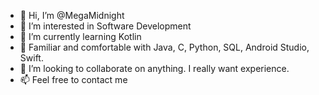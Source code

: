 - 👋 Hi, I’m @MegaMidnight
- 👀 I’m interested in Software Development
- 🌱 I’m currently learning Kotlin
- 🧠 Familiar and comfortable with Java, C, Python, SQL, Android Studio, Swift.
- 💞️ I’m looking to collaborate on anything. I really want experience. 
- 📫 Feel free to contact me

<!---
MegaMidnight/MegaMidnight is a ✨ special ✨ repository because its `README.md` (this file) appears on your GitHub profile.
You can click the Preview link to take a look at your changes.
--->

